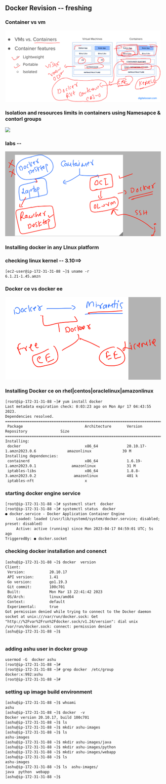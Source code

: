 ## Docker Revision -- freshing 

### Container vs vm 

<img src="vmc.png">

### Isolation and resources limits in containers using Namesapce & contorl groups 

<img src="cgns.png">

### labs -- 

<img src="lab.png">

### Installing docker in any LInux platform 

### checking linux kernel -- 3.10==>

```
[ec2-user@ip-172-31-31-88 ~]$ uname -r
6.1.21-1.45.amzn
```

### Docker ce vs docker ee

<img src="ce.png">

### Installing Docker ce on rhel|centos|oraclelinux|amazonlinux

```
[root@ip-172-31-31-88 ~]# yum install docker 
Last metadata expiration check: 0:03:23 ago on Mon Apr 17 04:43:55 2023.
Dependencies resolved.
==========================================================================================================================
 Package                            Architecture       Version                              Repository               Size
==========================================================================================================================
Installing:
 docker                             x86_64             20.10.17-1.amzn2023.0.6              amazonlinux              39 M
Installing dependencies:
 containerd                         x86_64             1.6.19-1.amzn2023.0.1                amazonlinux              31 M
 iptables-libs                      x86_64             1.8.8-3.amzn2023.0.2                 amazonlinux             401 k
 iptables-nft                       x
```

### starting docker engine service 

```
[root@ip-172-31-31-88 ~]# systemctl start  docker 
[root@ip-172-31-31-88 ~]# systemctl status  docker 
● docker.service - Docker Application Container Engine
     Loaded: loaded (/usr/lib/systemd/system/docker.service; disabled; preset: disabled)
     Active: active (running) since Mon 2023-04-17 04:59:01 UTC; 5s ago
TriggeredBy: ● docker.socket

```

### checking docker installation and conenct

```
[ashu@ip-172-31-31-88 ~]$ docker  version 
Client:
 Version:           20.10.17
 API version:       1.41
 Go version:        go1.19.3
 Git commit:        100c701
 Built:             Mon Mar 13 22:41:42 2023
 OS/Arch:           linux/amd64
 Context:           default
 Experimental:      true
Got permission denied while trying to connect to the Docker daemon socket at unix:///var/run/docker.sock: Get "http://%2Fvar%2Frun%2Fdocker.sock/v1.24/version": dial unix /var/run/docker.sock: connect: permission denied
[ashu@ip-172-31-31-88 ~]$ 


```

### adding ashu user in docker group

```
usermod -G  docker ashu 
[root@ip-172-31-31-88 ~]# 
[root@ip-172-31-31-88 ~]# grep docker  /etc/group
docker:x:992:ashu
[root@ip-172-31-31-88 ~]# 

```

### setting up image build environment 

```
[ashu@ip-172-31-31-88 ~]$ whoami
ashu
[ashu@ip-172-31-31-88 ~]$ docker  -v
Docker version 20.10.17, build 100c701
[ashu@ip-172-31-31-88 ~]$ ls
[ashu@ip-172-31-31-88 ~]$ mkdir ashu-images
[ashu@ip-172-31-31-88 ~]$ ls
ashu-images
[ashu@ip-172-31-31-88 ~]$ mkdir ashu-images/java
[ashu@ip-172-31-31-88 ~]$ mkdir ashu-images/python
[ashu@ip-172-31-31-88 ~]$ mkdir ashu-images/webapp
[ashu@ip-172-31-31-88 ~]$ ls
ashu-images
[ashu@ip-172-31-31-88 ~]$ ls  ashu-images/
java  python  webapp
[ashu@ip-172-31-31-88 ~]$ 

```




